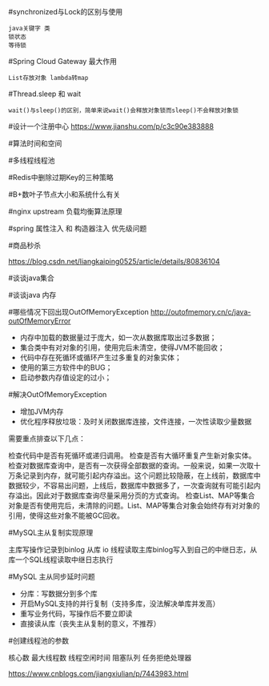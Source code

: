 #synchronized与Lock的区别与使用

    java关键字 类
    锁状态
    等待锁

#Spring Cloud Gateway 最大作用

    List存放对象 lambda转map

#Thread.sleep 和 wait

    wait()与sleep()的区别，简单来说wait()会释放对象锁而sleep()不会释放对象锁
    

#设计一个注册中心
    https://www.jianshu.com/p/c3c90e383888
    
    

#算法时间和空间

#多线程线程池

#Redis中删除过期Key的三种策略

#B+数叶子节点大小和系统什么有关

#nginx upstream 负载均衡算法原理

#spring 属性注入 和 构造器注入 优先级问题   


#商品秒杀

https://blog.csdn.net/liangkaiping0525/article/details/80836104

#谈谈java集合

#谈谈java 内存

#哪些情况下回出现OutOfMemoryException
http://outofmemory.cn/c/java-outOfMemoryError

-   内存中加载的数据量过于庞大，如一次从数据库取出过多数据；
-   集合类中有对对象的引用，使用完后未清空，使得JVM不能回收；
-   代码中存在死循环或循环产生过多重复的对象实体；
-   使用的第三方软件中的BUG；
-   启动参数内存值设定的过小；

#解决OutOfMemoryException
-   增加JVM内存 
-   优化程序释放垃圾：及时关闭数据库连接，文件连接，一次性读取少量数据

需要重点排查以下几点：

检查代码中是否有死循环或递归调用。
检查是否有大循环重复产生新对象实体。
检查对数据库查询中，是否有一次获得全部数据的查询。一般来说，如果一次取十万条记录到内存，就可能引起内存溢出。这个问题比较隐蔽，在上线前，数据库中数据较少，不容易出问题，上线后，数据库中数据多了，一次查询就有可能引起内存溢出。因此对于数据库查询尽量采用分页的方式查询。
检查List、MAP等集合对象是否有使用完后，未清除的问题。List、MAP等集合对象会始终存有对对象的引用，使得这些对象不能被GC回收。

   

#MySQL主从复制实现原理

主库写操作记录到binlog 从库 io 线程读取主库binlog写入到自己的中继日志，从库一个SQL线程读取中继日志执行

#MySQL 主从同步延时问题
-   分库：写数据分到多个库
-   开启MySQL支持的并行复制（支持多库，没法解决单库并发高）
-   重写业务代码，写操作后不要立即读
-   直接读从库（丧失主从复制的意义，不推荐）

#创建线程池的参数

核心数 最大线程数 线程空闲时间 阻塞队列 任务拒绝处理器

https://www.cnblogs.com/jiangxiulian/p/7443983.html